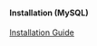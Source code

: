 #### Installation (MySQL)

[Installation Guide](https://www.youtube.com/watch?v=6kFPgtL5zqU&ab_channel=TheKnowledgeAcademyhttps:/)
